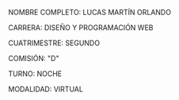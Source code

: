 NOMBRE COMPLETO:
LUCAS MARTÍN ORLANDO

CARRERA:
DISEÑO Y PROGRAMACIÓN WEB

CUATRIMESTRE:
SEGUNDO

COMISIÓN:
"D"

TURNO:
NOCHE

MODALIDAD:
VIRTUAL
